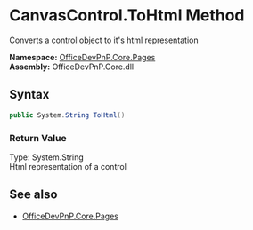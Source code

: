 # CanvasControl.ToHtml Method  
Converts a control object to it's html representation  

**Namespace:** [OfficeDevPnP.Core.Pages](OfficeDevPnP.Core.Pages.md)  
**Assembly:** OfficeDevPnP.Core.dll  
## Syntax
```C#
public System.String ToHtml()
```
### Return Value
Type: System.String  
Html representation of a control

## See also
- [OfficeDevPnP.Core.Pages](OfficeDevPnP.Core.Pages.md)
